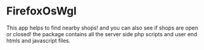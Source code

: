 FirefoxOsWgl
============

This app helps to find nearby shops! and you can also see if shops are open or closed!
the package contains all the server side php scripts and user end htmls and javascript files.
